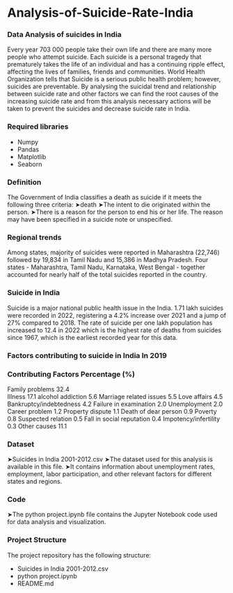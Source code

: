 # Analysis-of-Suicide-Rate-India
### Data Analysis of suicides in India
Every year 703 000 people take their own life and there are many more people who attempt suicide. Each suicide is a personal tragedy that prematurely takes the life of an individual and has a continuing ripple effect, affecting the lives of families, friends and communities. World Health Organization tells that Suicide is a serious public health problem; however, suicides are preventable.
By analysing the suicidal trend and relationship between suicide rate and other factors we can find the root causes of the increasing suicide rate and from this analysis necessary actions will be taken to prevent the suicides and decrease suicide rate in India.

### Required libraries
- Numpy
- Pandas
- Matplotlib
- Seaborn
### Definition
  The Government of India classifies a death as suicide if it meets the following three criteria:
      ➤death
      ➤The intent to die originated within the person.
      ➤There is a reason for the person to end his or her life. The reason may have been specified in a suicide 
        note or unspecified.
### Regional trends
Among states, majority of suicides were reported in Maharashtra (22,746) followed by 19,834 in Tamil Nadu and 15,386 in Madhya Pradesh. Four states - Maharashtra, Tamil Nadu, Karnataka, West Bengal - together accounted for nearly half of the total suicides reported in the country.
### Suicide in India
Suicide is a major national public health issue in the India. 1.71 lakh suicides were recorded in 2022, registering a 4.2% increase over 2021 and a jump of 27% compared to 2018. The rate of suicide per one lakh population has increased to 12.4 in 2022 which is the highest rate of deaths from suicides since 1967, which is the earliest recorded year for this data.
### Factors contributing to suicide in India In 2019
### Contributing Factors	Percentage (%)
Family problems           32.4	
Illness	                  17.1
alcohol addiction	        5.6
Marriage related issues   5.5
Love affairs	            4.5
Bankruptcy/indebtedness	  4.2
Failure in examination	  2.0
Unemployment	            2.0
Career problem	          1.2
Property dispute	        1.1
Death of dear person	    0.9
Poverty	                  0.8
Suspected relation	      0.5
Fall in social reputation	0.4
Impotency/infertility   	0.3
Other causes	            11.1

### Dataset
➤Suicides in India 2001-2012.csv
   ➤The dataset used for this analysis is available in this file. 
   ➤It contains information about unemployment rates, employment, labor participation, and other relevant 
     factors for different states and regions.
### Code
➤The python project.ipynb file contains the Jupyter Notebook code used for data analysis and visualization.
### Project Structure
The project repository has the following structure:
- Suicides in India 2001-2012.csv
- python project.ipynb
- README.md

